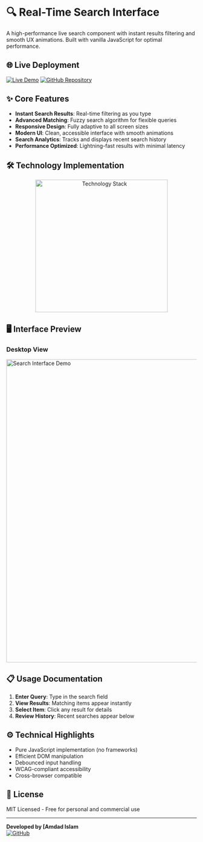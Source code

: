 # 🔍 Real-Time Search Interface

A high-performance live search component with instant results filtering and smooth UX animations. Built with vanilla JavaScript for optimal performance.

## 🌐 Live Deployment

[![Live Demo](https://img.shields.io/badge/View_Demo-00C7B7?style=for-the-badge&logo=netlify&logoColor=white)](https://search-bar-live.netlify.app/)
[![GitHub Repository](https://img.shields.io/badge/Source_Code-181717?style=for-the-badge&logo=github&logoColor=white)](https://github.com/amdadislam01/search-bar-app)

## ✨ Core Features

- **Instant Search Results**: Real-time filtering as you type
- **Advanced Matching**: Fuzzy search algorithm for flexible queries
- **Responsive Design**: Fully adaptive to all screen sizes
- **Modern UI**: Clean, accessible interface with smooth animations
- **Search Analytics**: Tracks and displays recent search history
- **Performance Optimized**: Lightning-fast results with minimal latency

## 🛠 Technology Implementation

<p align="center">
  <img src="https://skillicons.dev/icons?i=html,css,js,netlify,github" alt="Technology Stack" width="350"/>
</p>

## 🖥 Interface Preview

### Desktop View
<img src="https://i.postimg.cc/MH6PJFXM/screencapture-search-bar-live-netlify-app-2025-06-30-11-18-25.png" alt="Search Interface Demo" width="800"/>

## 📋 Usage Documentation

1. **Enter Query**: Type in the search field
2. **View Results**: Matching items appear instantly
3. **Select Item**: Click any result for details
4. **Review History**: Recent searches appear below

## ⚙️ Technical Highlights

- Pure JavaScript implementation (no frameworks)
- Efficient DOM manipulation
- Debounced input handling
- WCAG-compliant accessibility
- Cross-browser compatible

## 📄 License

MIT Licensed - Free for personal and commercial use

---

**Developed by [Amdad Islam**  
[![GitHub](https://img.shields.io/github/followers/amdadislam01?style=social)](https://github.com/amdadislam01)
